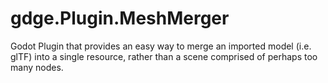 # gdge.Plugin.MeshMerger

Godot Plugin that provides an easy way to merge an imported model (i.e. glTF) into a single resource, rather than a scene comprised of perhaps too many nodes.
